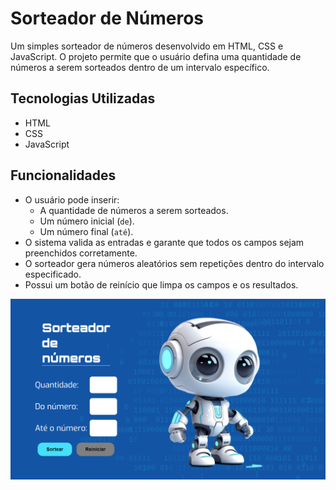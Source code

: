 # Sorteador de Números

Um simples sorteador de números desenvolvido em HTML, CSS e JavaScript. O projeto permite que o usuário defina uma quantidade de números a serem sorteados dentro de um intervalo específico.

## Tecnologias Utilizadas

- HTML
- CSS
- JavaScript

## Funcionalidades

- O usuário pode inserir:
  - A quantidade de números a serem sorteados.
  - Um número inicial (`de`).
  - Um número final (`até`).
- O sistema valida as entradas e garante que todos os campos sejam preenchidos corretamente.
- O sorteador gera números aleatórios sem repetições dentro do intervalo especificado.
- Possui um botão de reinício que limpa os campos e os resultados.

![Screenshot do Sorteador](img/print-projeto.png)
